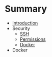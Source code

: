 # Summary

* [Introduction](README.md)
* Security
   * [SSH](ssh.md)
   * [Permissions](permissions.md)
   * [Docker](docker.md)
* Docker

